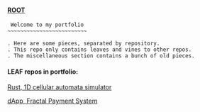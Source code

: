 #### [ROOT](https://github.com/blairmunroakusa)

```
 Welcome to my portfolio
~~~~~~~~~~~~~~~~~~~~~~~~~

. Here are some pieces, separated by repository.
. This repo only contains leaves and vines to other repos.
. The miscellaneous section contains a bunch of old pieces.

```
#### LEAF repos in portfolio:

[Rust, 1D cellular automata simulator](https://github.com/blairmunroakusaLEAF/cellularautomata_1d)

[dApp, Fractal Payment System](https://github.com/blairmunroakusaLEAF/fracpay)
